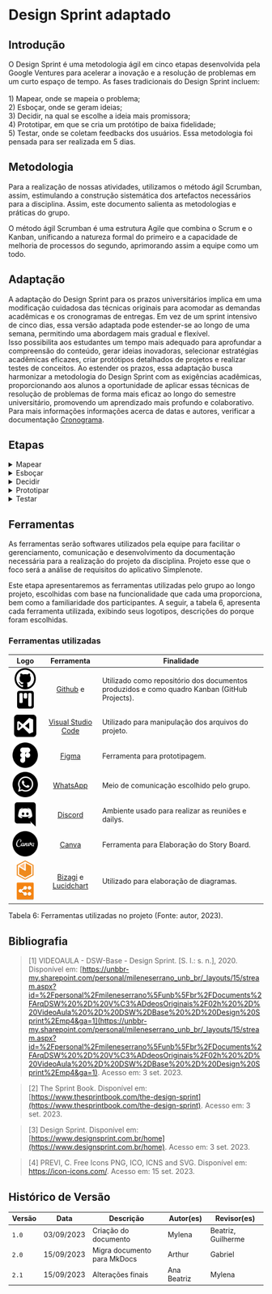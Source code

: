 # Design Sprint adaptado

## Introdução

O Design Sprint é uma metodologia ágil em cinco etapas desenvolvida pela Google Ventures para acelerar a inovação e a 
resolução de problemas em um curto espaço de tempo. As fases tradicionais do Design Sprint incluem:<br><br> 1) Mapear, onde 
se mapeia o problema;<br> 2) Esboçar, onde se geram ideias;<br> 3) Decidir, na qual se escolhe a ideia mais promissora; 
<br>4) Prototipar, em que se cria um protótipo de baixa fidelidade; <br> 5) Testar, onde se coletam feedbacks dos usuários. 
Essa metodologia foi pensada para ser realizada em 5 dias.

## Metodologia

Para a realização de nossas atividades, utilizamos o método ágil Scrumban, assim, estimulando a construção sistemática 
dos artefactos necessários para a disciplina. Assim, este documento salienta as metodologias e práticas do grupo. 

O método ágil Scrumban é uma estrutura Agile que combina o Scrum e o Kanban, unificando a natureza formal do primeiro e 
a capacidade de melhoria de processos do segundo, aprimorando assim a equipe como um todo.

## Adaptação

A adaptação do Design Sprint para os prazos universitários implica em uma modificação cuidadosa
das técnicas originais para acomodar as demandas acadêmicas e os cronogramas de entregas. Em vez 
de um sprint intensivo de cinco dias, essa versão adaptada pode estender-se ao longo de uma 
semana, permitindo uma abordagem mais gradual e flexível. 
<br> Isso possibilita aos estudantes um tempo mais adequado para aprofundar a compreensão do 
conteúdo, gerar ideias inovadoras, selecionar estratégias acadêmicas eficazes, criar protótipos 
detalhados de projetos e realizar testes de conceitos. Ao estender os prazos, essa adaptação 
busca harmonizar a metodologia do Design Sprint com as exigências acadêmicas, proporcionando aos 
alunos a oportunidade de aplicar essas técnicas de resolução de problemas de forma mais eficaz ao 
longo do semestre universitário, promovendo um aprendizado mais profundo e colaborativo.
Para mais informações informações acerca de datas e autores, verificar a documentação [Cronograma](../../cronograma.md). 


## Etapas


<details>
  <summary>Mapear</summary>
  <table>
    <thead>
      <tr>
        <td>Duração</td>
        <td>6 dias</td>
      <tr/>
      <tr>
        <td>Data</td>
        <td>06/09/2023 à 10/09/2023</td>
      </tr>
      <tr>
        <td>Ferramentas Utilizadas</td>
        <td>Discord, VS Code, Lucidchart, Canva</td>
      </tr>
      <tr>
        <td>Objetivo</td>
        <td>Elicitar requisitos</td>
      </tr>
      <tr>
        <td>Técnicas</td>
        <td><a href="https://unbarqdsw2023-2.github.io/2023.2_G1_ProjetoAmazon/Entregas/Um/5W2H.html">5W2H:</a> Mylena <br><a href="https://unbarqdsw2023-2.github.io/2023.2_G1_ProjetoAmazon/Entregas/Um/RichPicture.html">Rich Picture:</a>  Todos<br> <a href="https://unbarqdsw2023-2.github.io/2023.2_G1_ProjetoAmazon/Entregas/Um/MapaMental.html">Mapa mental:</a> Beatriz<br><a href="https://unbarqdsw2023-2.github.io/2023.2_G1_ProjetoAmazon/Entregas/Um/Brainstorm.html">Brainstorm:</a>  Guilherme, Arthur, Augusto, Samuel<br><a href="https://unbarqdsw2023-2.github.io/2023.2_G1_ProjetoAmazon/Entregas/Um/Entrevista.html">Entrevista:</a>  Kauã<br><a href="https://unbarqdsw2023-2.github.io/2023.2_G1_ProjetoAmazon/Entregas/Um/StoryBoard.html">Storyboard:</a>  Ana, Samuel, Beatriz, Augusto, Arthur </td>
      </tr>
    </thead>
  </table>
  <p>Tabela 1: Dados da fase Mapear (Fonte: Autores, 2023).</p>
</details>


<details>
  <summary>Esboçar</summary>
  <table>
    <thead>
     <tr>
        <td>Duração</td>
        <td>4 dias</td>
      <tr/>
      <tr>
        <td>Data</td>
        <td>10/09/2023 à 14/09/2023</td>
      </tr>
      <tr>
        <td>Ferramentas Utilizadas</td>
        <td>Bizagi, VS Code</td>
      </tr>
       <tr>
        <td>Objetivo</td>
        <td>Modelagem dos requisitos</td>
       <tr/>
       <tr>
        <td>Técnicas</td>
        <td><a href="https://unbarqdsw2023-2.github.io/2023.2_G1_ProjetoAmazon/Entregas/Um/Backlog.html">Backlog:</a> Arthur <br><a href="https://unbarqdsw2023-2.github.io/2023.2_G1_ProjetoAmazon/Entregas/Um/Lexicos.html">Léxicos:</a> Kauã e Beatriz<br><a href="https://unbarqdsw2023-2.github.io/2023.2_G1_ProjetoAmazon/Entregas/Um/BPMN.html">BPMN:</a>  Bruno, Gabriel e Samuel</td>
      <tr/>       
  </table>
  <p>Tabela 2: Dados da fase Esboçar (Fonte: Autores, 2023).</p>
</details>

<details>
  <summary>Decidir</summary>
  <table>
    <thead>
     <tr>
        <td>Duração</td>
        <td>1 dia</td>
      <tr/>
      <tr>
        <td>Data</td>
        <td>12/09/2023 à 13/09/2023</td>
      </tr>
      <tr>
        <td>Ferramentas Utilizadas</td>
        <td>VS Code</td>
       <tr>
        <td>Objetivo</td>
        <td>Priorizar os requisitos elicitados</td>
      <tr/>
       <tr>
        <td>Técnicas</td>
        <td><a href="https://unbarqdsw2023-2.github.io/2023.2_G1_ProjetoAmazon/Entregas/Um/TLS.html">Three Level Scale:</a> Kauã</td>
      <tr/>       
  </table>
  <p>Tabela 3: Dados da fase Decidir (Fonte: Autores, 2023).</p>
</details>

<details>
  <summary>Prototipar</summary>
  <table>
    <thead>
     <tr>
        <td>Duração</td>
        <td>3 dias</td>
      <tr/>
      <tr>
        <td>Data</td>
        <td>12/09/2023 à 14/09/2023</td>
      </tr>
      <tr>
        <td>Ferramentas Utilizadas</td>
        <td>Figma, VS Code</td>
       <tr>
        <td>Objetivo</td>
        <td>Elaborar um protótipo de acordo com os passos anterioes</td>
      <tr/>
       <tr>
        <td>Técnicas</td>
        <td><a href="https://unbarqdsw2023-2.github.io/2023.2_G1_ProjetoAmazon/Entregas/Um/Prototipo.html">Protótipo de baixa fidelidade:</a> Ana Beatriz e Mylena</td>
      <tr/>       
  </table>
  <p>Tabela 4: Dados da fase Prototipar (Fonte: Autores, 2023).</p>
</details>

<details>
  <summary>Testar</summary>
  <table>
    <thead>
     <tr>
        <td>Duração</td>
        <td>1 dias</td>
      <tr/>
      <tr>
        <td>Data</td>
        <td>15/09/2023 à 15/09/2023</td>
      </tr>
      <tr>
        <td>Ferramentas Utilizadas</td>
        <td>-</td>
       <tr>
        <td>Objetivo</td>
        <td>Validar as fases anteriores</td>
      <tr/>
       <tr>
        <td>Técnicas</td>
        <td><a href="">:</a> Arthur</td>
      <tr/>       
  </table>
  <p>Tabela 5: Dados da fase Testar (Fonte: Autores, 2023).</p>
</details>

## Ferramentas


As ferramentas serão softwares utilizados pela equipe para facilitar o gerenciamento, comunicação e desenvolvimento da documentação necessária para a realização do projeto da disciplina. Projeto esse que o foco será a análise de requisitos do aplicativo Simplenote.

Este etapa apresentaremos as ferramentas utilizadas pelo grupo ao longo projeto, escolhidas com base na funcionalidade que cada uma proporciona, bem como a familiaridade dos participantes. A seguir, 
a tabela 6, apresenta cada ferramenta utilizada, exibindo seus logotipos, descrições do porque foram escolhidas. 


### Ferramentas utilizadas

|                               Logo                               |                     Ferramenta                      | Finalidade                                                                         |
| :--------------------------------------------------------------: | :-------------------------------------------------: | ---------------------------------------------------------------------------------- |
|  <img src="assets/ferramentas/github_logo.png" width="42px" /> <img src="assets/ferramentas/kanban.png" width="35px" />   |  [Github](https://github.com) e             | Utilizado como repositório dos documentos produzidos e como quadro Kanban (GitHub Projects). |
|  <img src="assets/ferramentas/vscode_logo.png" width="50px" />  | [Visual Studio Code](https://code.visualstudio.com) | Utilizado para manipulação dos arquivos do projeto.                                |
|  <img src="assets/ferramentas/figma_logo.png" width="50px" />   |           [Figma](https://www.figma.com)            | Ferramenta para prototipagem.                                                       |
| <img src="assets/ferramentas/whatsapp_logo.png" width="50px" /> |        [WhatsApp](https://www.whatsapp.com/)        | Meio de comunicação escolhido pelo grupo.                                           |
| <img src="assets/ferramentas/discord_icon.png" width="50px" />  |           [Discord](https://discord.com/)           | Ambiente usado para realizar as reuniões e dailys.                                       |
|  <img src="assets/ferramentas/canva_logo.png" width="50px" />   |           [Canva](https://www.canva.com)            | Ferramenta para Elaboração do Story Board.                                          |
|  <img src="assets/ferramentas/bizagi_logo.png" width="38px" /> <img src="assets/ferramentas/lucidchart.png" width="38px" />  |            [Bizagi](https://bizagi.com) e   [Lucidchart](https://lucidchart.com)           | Utilizado para elaboração de diagramas.                                            |

<div>
<p>Tabela 6: Ferramentas utilizadas no projeto (Fonte: autor, 2023). </p>
</div>


## Bibliografia

> [1] VIDEOAULA - DSW-Base - Design Sprint. [S. l.: s. n.], 2020. Disponível em: [https://unbbr-my.sharepoint.com/personal/mileneserrano_unb_br/_layouts/15/stream.aspx?id=%2Fpersonal%2Fmileneserrano%5Funb%5Fbr%2FDocuments%2FArqDSW%20%2D%20V%C3%ADdeosOriginais%2F02h%20%2D%20VideoAula%20%2D%20DSW%2DBase%20%2D%20Design%20Sprint%2Emp4&ga=1](https://unbbr-my.sharepoint.com/personal/mileneserrano_unb_br/_layouts/15/stream.aspx?id=%2Fpersonal%2Fmileneserrano%5Funb%5Fbr%2FDocuments%2FArqDSW%20%2D%20V%C3%ADdeosOriginais%2F02h%20%2D%20VideoAula%20%2D%20DSW%2DBase%20%2D%20Design%20Sprint%2Emp4&ga=1). Acesso em: 3 set. 2023.

> [2] The Sprint Book. Disponível em: [https://www.thesprintbook.com/the-design-sprint](https://www.thesprintbook.com/the-design-sprint). Acesso em: 3 set. 2023.

> [3] Design Sprint. Disponível em: [https://www.designsprint.com.br/home](https://www.designsprint.com.br/home). Acesso em: 3 set. 2023.

> [4] PREVI, C. Free Icons PNG, ICO, ICNS and SVG. Disponível em: <https://icon-icons.com/>. Acesso em: 15 set. 2023.


## Histórico de Versão

| Versão | Data       | Descrição                   | Autor(es)   | Revisor(es)        |
| ------ | ---------- | --------------------------- | ----------- | ------------------ |
| `1.0`  | 03/09/2023 | Criação do documento        | Mylena      | Beatriz, Guilherme |
| `2.0`  | 15/09/2023 | Migra documento para MkDocs | Arthur      | Gabriel            |
| `2.1`  | 15/09/2023 | Alterações finais           | Ana Beatriz | Mylena             |
